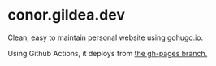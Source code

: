 # conor.gildea.dev

Clean, easy to maintain personal website using gohugo.io.

Using Github Actions, it deploys from [the gh-pages branch.](https://gohugo.io/hosting-and-deployment/hosting-on-github/)
